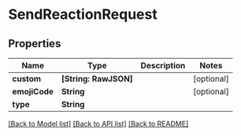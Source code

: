 # SendReactionRequest

## Properties
Name | Type | Description | Notes
------------ | ------------- | ------------- | -------------
**custom** | **[String: RawJSON]** |  | [optional] 
**emojiCode** | **String** |  | [optional] 
**type** | **String** |  | 

[[Back to Model list]](../README.md#documentation-for-models) [[Back to API list]](../README.md#documentation-for-api-endpoints) [[Back to README]](../README.md)


